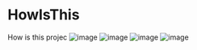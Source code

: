 # HowIsThis
How is this projec
![image](https://user-images.githubusercontent.com/112412748/196226583-a5f50c73-38cf-4a1b-8dd1-41661728f123.png)
![image](https://user-images.githubusercontent.com/112412748/196226681-55c98b51-0ed3-40b8-aa19-c86bfc407ddc.png)
![image](https://user-images.githubusercontent.com/112412748/196226782-3aaf7acd-0d33-4f2b-a9ea-9d298b51bd59.png)
![image](https://user-images.githubusercontent.com/112412748/196226837-9a7f5923-6c00-45b9-9498-e1b25ec537ad.png)
